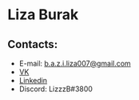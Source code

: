 # Liza Burak

## Contacts:

- E-mail: b.a.z.i.liza007@gmail.com
- [VK](https://vk.com/lzzzb)
- [Linkedin](https://www.linkedin.com/in/elizabeth-burak-012054225/)
- Discord: LizzzB#3800

